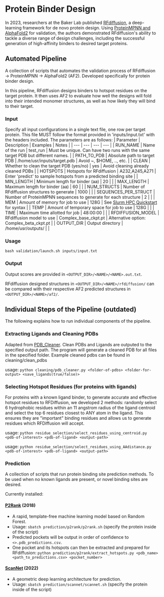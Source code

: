 # Protein Binder Design

In 2023, researchers at the Baker Lab published [RFdiffusion](https://github.com/RosettaCommons/RFdiffusion), a deep-learning framework for de novo protein design. Using [ProteinMPNN and AlphaFold2](https://github.com/nrbennet/dl_binder_design) for validation, the authors demonstrated RFdiffusion's ability to tackle a diverse range of design challenges, including the successful generation of high-affinity binders to desired target proteins.

## Automated Pipeline

A collection of scripts that automates the validation process of RFdiffusion &#8594; ProteinMPNN &#8594; AlphaFold2 (AF2). Developed specifically for protein binder design.

In this pipeline, RFdiffusion designs binders to hotspot residues on the target protein. It then uses AF2 to evaluate how well the designs will fold into their intended monomer structures, as well as how likely they will bind to their target.
 
### Input
Specify all input configurations in a single text file, one row per target protein. This file MUST follow the format provided in 'inputs/input.txt' with the headers included. The parameters are as follows:
| Parameter | Description | Examples | Notes |
| --- | --- | --- | --- |
| RUN_NAME | Name of the run | test_run | Must be unique. Can have two runs with the same target PDB but different names. |
| PATH_TO_PDB | Absolute path to target PDB | /home/usr/inputs/target.pdb | Avoid ~, $HOME, .., etc. |
| CLEAN | Whether to clean the target PDB (yes/no) | yes | Avoid cleaning already cleaned PDBs |
| HOTSPOTS | Hotspots for RFdiffusion | A232,A245,A271 | Enter 'predict' to sample hotspots from a predicted binding site |
| MIN_LENGTH | Minimum length for binder (aa) | 20 | |
| MAX_LENGTH | Maximum length for binder (aa) | 60 | |
| NUM_STRUCTS | Number of RFdiffusion structures to generate  | 1000 | |
| SEQUENCES_PER_STRUCT | Number of ProteinMPNN sequences to generate for each structure | 2 | |
| MEM | Amount of memory for job to use | 128G | See [Slurm HPC Quickstart](https://hpc.ccm.sickkids.ca/w/index.php/Slurm_HPC_Quickstart) for syntax |
| TEMP | Amount of temporary space for job to use | 128G | |
| TIME | Maximum time allotted for job | 48:00:00 | |
| RFDIFFUSION_MODEL | RFdiffusion model to use | Complex_base_ckpt.pt | Alternative option: Complex_beta_ckpt.pt |
| OUTPUT_DIR | Output directory | /home/usr/outputs/ | |
 
### Usage
```
bash validation/launch.sh inputs/input.txt
```
### Output
Output scores are provided in `<OUTPUT_DIR>/<NAME>/<NAME>.out.txt`.

RFdiffusion designed structures in `<OUTPUT_DIR>/<NAME>/rfdiffusion/` can be compared with their respective AF2 predicted structures in `<OUTPUT_DIR>/<NAME>/af2/`.

## Individual Steps of the Pipeline (outdated)

The following explains how to run individual components of the pipeline.

### Extracting Ligands and Cleaning PDBs
Adapted from [PDB_Cleaner](https://github.com/LePingKYXK/PDB_cleaner). Clean PDBs and Ligands are outputed to the specified output path. The program will generate a cleaned PDB for all files in the specified folder. Example cleaned pdbs can be found in cleaning/clean_pdbs

usage: `python cleaning/pdb_cleaner.py <folder-of-pdbs> <folder-for-output> <save_ligands(true/false)>`

### Selecting Hotspot Residues (for proteins with ligands)
For proteins with a known ligand binder, to generate accurate and effective hotspot residues to RFDiffusion, we developed 2 methods: randomly select 6 hydrophobic residues within an 11 angstrom radius of the ligand centroid and select the top 6 residues closest to ANY atom in the ligand. This ensures they are "important" binding residues and allows us to generate residues which RFDiffusion will accept.

usage: `python residue_selection/select_residues_using_centroid.py <pdb-of-interest> <pdb-of-ligand> <output-path>`

usage: `python residue_selection/select_residues_using_AAdistance.py <pdb-of-interest> <pdb-of-ligand> <output-path>`

### Prediction

A collection of scripts that run protein binding site prediction methods. To be used when no known ligands are present, or novel binding sites are desired.

Currently installed:
#### [P2Rank](https://github.com/rdk/p2rank) (2018)
* A rapid, template-free machine learning model based on Random Forest.
* Usage: `sbatch prediction/p2rank/p2rank.sh` (specify the protein inside of the script)
* Predicted pockets will be output in order of confidence to `<>.pdb_predictions.csv`.
* One pocket and its hotspots can then be extracted and prepared for RFdiffusion: `python prediction/p2rank/extract_hotspots.py <pdb_name> <path_to_predictions.csv> <pocket_number>`
#### [ScanNet](https://github.com/jertubiana/ScanNet) (2022)
* A geometric deep learning architecture for prediction.
* Usage: `sbatch prediction/scannet/scannet.sh` (specify the protein inside of the script)
